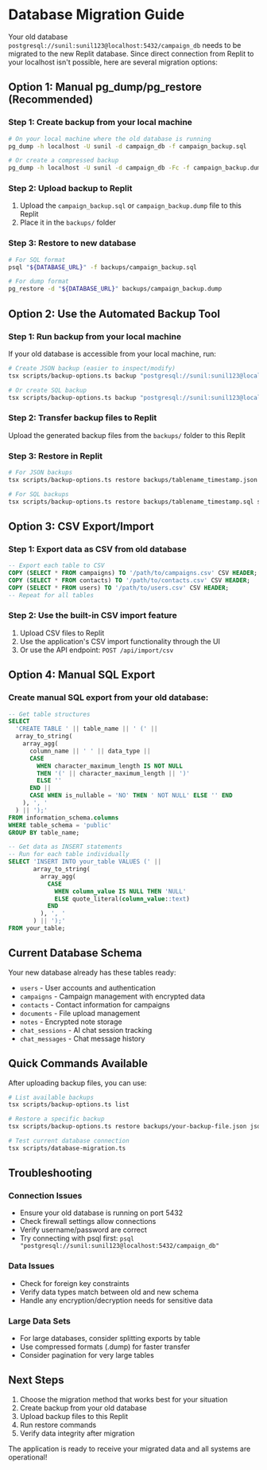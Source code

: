 # Database Migration Guide

Your old database `postgresql://sunil:sunil123@localhost:5432/campaign_db` needs to be migrated to the new Replit database. Since direct connection from Replit to your localhost isn't possible, here are several migration options:

## Option 1: Manual pg_dump/pg_restore (Recommended)

### Step 1: Create backup from your local machine
```bash
# On your local machine where the old database is running
pg_dump -h localhost -U sunil -d campaign_db -f campaign_backup.sql

# Or create a compressed backup
pg_dump -h localhost -U sunil -d campaign_db -Fc -f campaign_backup.dump
```

### Step 2: Upload backup to Replit
1. Upload the `campaign_backup.sql` or `campaign_backup.dump` file to this Replit
2. Place it in the `backups/` folder

### Step 3: Restore to new database
```bash
# For SQL format
psql "${DATABASE_URL}" -f backups/campaign_backup.sql

# For dump format  
pg_restore -d "${DATABASE_URL}" backups/campaign_backup.dump
```

## Option 2: Use the Automated Backup Tool

### Step 1: Run backup from your local machine
If your old database is accessible from your local machine, run:
```bash
# Create JSON backup (easier to inspect/modify)
tsx scripts/backup-options.ts backup "postgresql://sunil:sunil123@localhost:5432/campaign_db" json

# Or create SQL backup
tsx scripts/backup-options.ts backup "postgresql://sunil:sunil123@localhost:5432/campaign_db" sql
```

### Step 2: Transfer backup files to Replit
Upload the generated backup files from the `backups/` folder to this Replit

### Step 3: Restore in Replit
```bash
# For JSON backups
tsx scripts/backup-options.ts restore backups/tablename_timestamp.json json

# For SQL backups  
tsx scripts/backup-options.ts restore backups/tablename_timestamp.sql sql
```

## Option 3: CSV Export/Import

### Step 1: Export data as CSV from old database
```sql
-- Export each table to CSV
COPY (SELECT * FROM campaigns) TO '/path/to/campaigns.csv' CSV HEADER;
COPY (SELECT * FROM contacts) TO '/path/to/contacts.csv' CSV HEADER;
COPY (SELECT * FROM users) TO '/path/to/users.csv' CSV HEADER;
-- Repeat for all tables
```

### Step 2: Use the built-in CSV import feature
1. Upload CSV files to Replit
2. Use the application's CSV import functionality through the UI
3. Or use the API endpoint: `POST /api/import/csv`

## Option 4: Manual SQL Export

### Create manual SQL export from your old database:

```sql
-- Get table structures
SELECT 
  'CREATE TABLE ' || table_name || ' (' ||
  array_to_string(
    array_agg(
      column_name || ' ' || data_type ||
      CASE 
        WHEN character_maximum_length IS NOT NULL 
        THEN '(' || character_maximum_length || ')'
        ELSE ''
      END ||
      CASE WHEN is_nullable = 'NO' THEN ' NOT NULL' ELSE '' END
    ), ', '
  ) || ');'
FROM information_schema.columns 
WHERE table_schema = 'public'
GROUP BY table_name;

-- Get data as INSERT statements
-- Run for each table individually
SELECT 'INSERT INTO your_table VALUES (' ||
       array_to_string(
         array_agg(
           CASE 
             WHEN column_value IS NULL THEN 'NULL'
             ELSE quote_literal(column_value::text)
           END
         ), ', '
       ) || ');'
FROM your_table;
```

## Current Database Schema

Your new database already has these tables ready:
- `users` - User accounts and authentication
- `campaigns` - Campaign management with encrypted data
- `contacts` - Contact information for campaigns  
- `documents` - File upload management
- `notes` - Encrypted note storage
- `chat_sessions` - AI chat session tracking
- `chat_messages` - Chat message history

## Quick Commands Available

After uploading backup files, you can use:

```bash
# List available backups
tsx scripts/backup-options.ts list

# Restore a specific backup
tsx scripts/backup-options.ts restore backups/your-backup-file.json json

# Test current database connection
tsx scripts/database-migration.ts
```

## Troubleshooting

### Connection Issues
- Ensure your old database is running on port 5432
- Check firewall settings allow connections
- Verify username/password are correct
- Try connecting with psql first: `psql "postgresql://sunil:sunil123@localhost:5432/campaign_db"`

### Data Issues
- Check for foreign key constraints
- Verify data types match between old and new schema
- Handle any encryption/decryption needs for sensitive data

### Large Data Sets
- For large databases, consider splitting exports by table
- Use compressed formats (.dump) for faster transfer
- Consider pagination for very large tables

## Next Steps

1. Choose the migration method that works best for your situation
2. Create backup from your old database
3. Upload backup files to this Replit
4. Run restore commands
5. Verify data integrity after migration

The application is ready to receive your migrated data and all systems are operational!